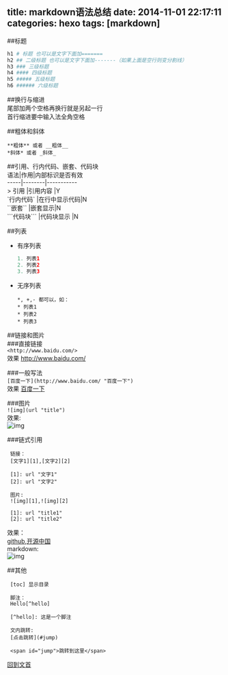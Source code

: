 title: markdown语法总结
date: 2014-11-01 22:17:11
categories: hexo
tags: [markdown]
---

##标题 
```bash
h1 # 标题 也可以是文字下面加=======  
h2 ## 二级标题 也可以是文字下面加-------（如果上面是空行则变分割线）  
h3 ### 三级标题  
h4 #### 四级标题  
h5 ##### 五级标题  
h6 ###### 六级标题  
```  

##换行与缩进  
<span id="jump">尾部</span>加两个空格再换行就是另起一行  
首行缩进要中输入法全角空格  

##粗体和斜体  
```
**粗体** 或者 __粗体__  
*斜体* 或者 _斜体_  
```  

<!--more-->
##引用、行内代码、嵌套、代码块  
语法|作用|内部标识是否有效  
-----|--------|-----------  
\> 引用 |引用内容 |Y  
\`行内代码\` |在行中显示代码|N  
\`\`嵌套\`\` |嵌套显示|N  
\`\`\`代码块\`\`\` |代码块显示	|N  

##列表  
* 有序列表  
    ```java
    1. 列表1  
    2. 列表2  
    3. 列表3  
    ```
    
* 无序列表  

    ```
    *, +,- 都可以，如：  
    * 列表1  
    * 列表2  
    * 列表3  
    ```

##链接和图片  
###直接链接  
`<http://www.baidu.com/>`  
效果  <http://www.baidu.com/>

###一般写法  
`[百度一下](http://www.baidu.com/ "百度一下")`  
效果  [百度一下](http://www.baidu.com/ "百度一下")  

###图片  
`![img](url "title")`  
效果:  
![img](http://ww2.sinaimg.cn/large/5e8cb366jw1e85r40u55hj20b40b4q2x.jpg "markdown")  

###链式引用  
```
 链接：  
 [文字1][1],[文字2][2]  

 [1]: url "文字1"  
 [2]: url "文字2"  

 图片:  
 ![img][1],![img][2]  

 [1]: url "title1"  
 [2]: url "title2"  
```

效果：  
 [github][1],[开源中国][2]  
 markdown:  
 ![img][3]  

##其他  
```
 [toc] 显示目录

 脚注：  
 Hello[^hello]  

 [^hello]: 这是一个脚注

 文内跳转:  
 [点击跳转](#jump)  

 <span id="jump">跳转到这里</span>

``` 

[回到文首](#jump)

[1]: https://github.com/ "github"  
[2]: http://www.oschina.net/ "开源中国"  
[3]: http://ww2.sinaimg.cn/large/5e8cb366jw1e85r40u55hj20b40b4q2x.jpg "markdown"  

